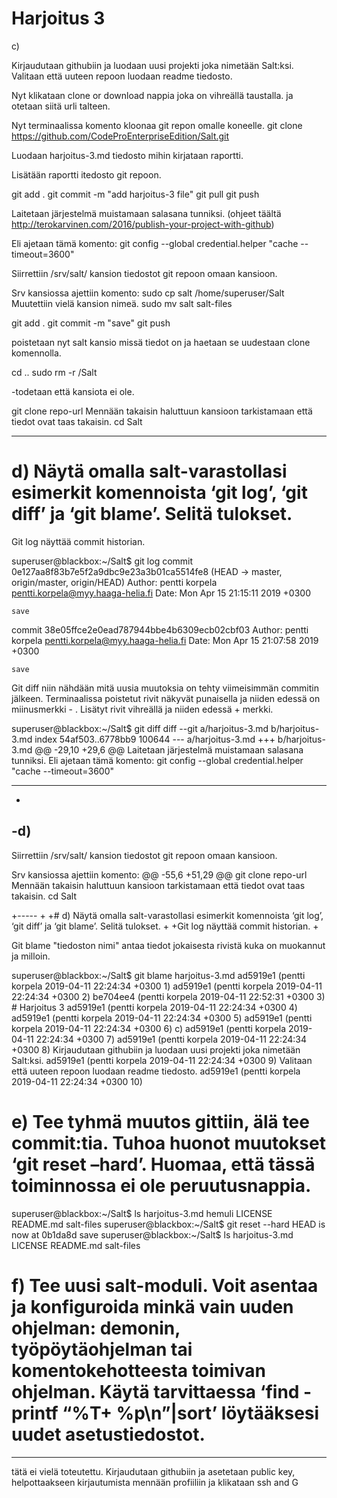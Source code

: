

# Harjoitus 3


c)

Kirjaudutaan githubiin ja luodaan uusi projekti joka nimetään Salt:ksi.
Valitaan että uuteen repoon luodaan readme tiedosto.

Nyt klikataan clone or download nappia joka on vihreällä taustalla.
ja otetaan siitä urli talteen.

Nyt terminaalissa komento kloonaa git repon omalle koneelle.
  git clone https://github.com/CodeProEnterpriseEdition/Salt.git

Luodaan harjoitus-3.md tiedosto mihin kirjataan raportti.

Lisätään raportti itedosto git repoon.

  git add . 
  git commit -m "add harjoitus-3 file"
  git pull
  git push

Laitetaan järjestelmä muistamaan salasana tunniksi.
(ohjeet täältä http://terokarvinen.com/2016/publish-your-project-with-github)

Eli ajetaan tämä komento: 
git config --global credential.helper "cache --timeout=3600"

Siirrettiin /srv/salt/ kansion tiedostot git repoon omaan kansioon. 

Srv kansiossa ajettiin komento:
sudo cp salt /home/superuser/Salt
Muutettiin vielä kansion nimeä.
sudo mv salt salt-files

git add . 
git commit -m "save"
git push

poistetaan nyt salt kansio missä tiedot on ja haetaan se uudestaan clone komennolla.

cd ..
sudo rm -r /Salt

-todetaan että kansiota ei ole.

git clone repo-url
Mennään takaisin haluttuun kansioon tarkistamaan että tiedot ovat taas takaisin.
cd Salt

-----

# d) Näytä omalla salt-varastollasi esimerkit komennoista ‘git log’, ‘git diff’ ja ‘git blame’. Selitä tulokset.

Git log näyttää commit historian.

superuser@blackbox:~/Salt$ git log
commit 0e127aa8f83b7e5f2a9dbc9e23a3b01ca5514fe8 (HEAD -> master, origin/master, origin/HEAD)
Author: pentti korpela <pentti.korpela@myy.haaga-helia.fi>
Date:   Mon Apr 15 21:15:11 2019 +0300

    save

commit 38e05ffce2e0ead787944bbe4b6309ecb02cbf03
Author: pentti korpela <pentti.korpela@myy.haaga-helia.fi>
Date:   Mon Apr 15 21:07:58 2019 +0300

    save

Git diff niin nähdään mitä uusia muutoksia on tehty viimeisimmän commitin jälkeen.
Terminaalissa poistetut rivit näkyvät punaisella ja niiden edessä on miinusmerkki - .
Lisätyt rivit vihreällä ja niiden edessä + merkki. 

superuser@blackbox:~/Salt$ git diff
diff --git a/harjoitus-3.md b/harjoitus-3.md
index 54af503..6778bb9 100644
--- a/harjoitus-3.md
+++ b/harjoitus-3.md
@@ -29,10 +29,6 @@ Laitetaan järjestelmä muistamaan salasana tunniksi.
 Eli ajetaan tämä komento: 
 git config --global credential.helper "cache --timeout=3600"
 
----
-
-d)
-
 Siirrettiin /srv/salt/ kansion tiedostot git repoon omaan kansioon. 
 
 Srv kansiossa ajettiin komento:
@@ -55,6 +51,29 @@ git clone repo-url
 Mennään takaisin haluttuun kansioon tarkistamaan että tiedot ovat taas takaisin.
 cd Salt
 
+-----
+
+# d) Näytä omalla salt-varastollasi esimerkit komennoista ‘git log’, ‘git diff’ ja ‘git blame’. Selitä tulokset.
+
+Git log näyttää commit historian.
+



Git blame "tiedoston nimi" antaa tiedot jokaisesta rivistä kuka on muokannut ja milloin. 

superuser@blackbox:~/Salt$ git blame harjoitus-3.md
ad5919e1 (pentti korpela    2019-04-11 22:24:34 +0300   1) 
ad5919e1 (pentti korpela    2019-04-11 22:24:34 +0300   2) 
be704ee4 (pentti korpela    2019-04-11 22:52:31 +0300   3) # Harjoitus 3
ad5919e1 (pentti korpela    2019-04-11 22:24:34 +0300   4) 
ad5919e1 (pentti korpela    2019-04-11 22:24:34 +0300   5) 
ad5919e1 (pentti korpela    2019-04-11 22:24:34 +0300   6) c)
ad5919e1 (pentti korpela    2019-04-11 22:24:34 +0300   7) 
ad5919e1 (pentti korpela    2019-04-11 22:24:34 +0300   8) Kirjaudutaan githubiin ja luodaan uusi projekti joka nimetään Salt:ksi.
ad5919e1 (pentti korpela    2019-04-11 22:24:34 +0300   9) Valitaan että uuteen repoon luodaan readme tiedosto.
ad5919e1 (pentti korpela    2019-04-11 22:24:34 +0300  10) 


# e) Tee tyhmä muutos gittiin, älä tee commit:tia. Tuhoa huonot muutokset ‘git reset –hard’. Huomaa, että tässä toiminnossa ei ole peruutusnappia.

superuser@blackbox:~/Salt$ ls
harjoitus-3.md  hemuli  LICENSE  README.md  salt-files
superuser@blackbox:~/Salt$ git reset --hard
HEAD is now at 0b1da8d save
superuser@blackbox:~/Salt$ ls
harjoitus-3.md  LICENSE  README.md  salt-files


# f) Tee uusi salt-moduli. Voit asentaa ja konfiguroida minkä vain uuden ohjelman: demonin, työpöytäohjelman tai komentokehotteesta toimivan ohjelman. Käytä tarvittaessa ‘find -printf “%T+ %p\n”|sort’ löytääksesi uudet asetustiedostot.





---
tätä ei vielä toteutettu.
Kirjaudutaan githubiin ja asetetaan public key, helpottaakseen kirjautumista
mennään profiiliin ja klikataan ssh and G

